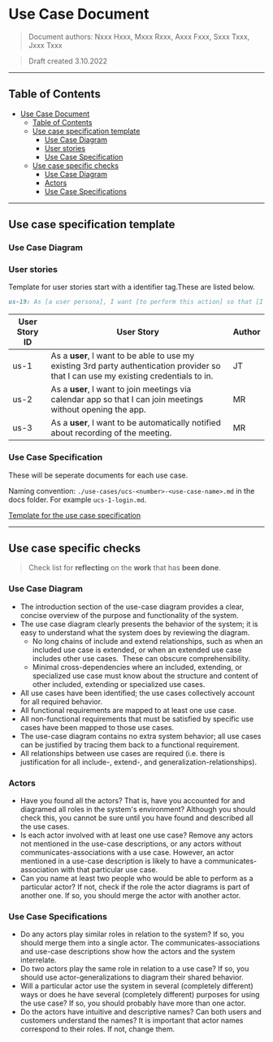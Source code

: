 # Use Case Document

> Document authors:
> Nxxx Hxxx, Mxxx Rxxx, Axxx Fxxx, Sxxx Txxx, Jxxx Txxx

> Draft created 3.10.2022


---

## Table of Contents

- [Use Case Document](#use-case-document)
  - [Table of Contents](#table-of-contents)
  - [Use case specification template](#use-case-specification-template)
    - [Use Case Diagram](#use-case-diagram)
    - [User stories](#user-stories)
    - [Use Case Specification](#use-case-specification)
  - [Use case specific checks](#use-case-specific-checks)
    - [Use Case Diagram](#use-case-diagram-1)
    - [Actors](#actors)
    - [Use Case Specifications](#use-case-specifications)

---

## Use case specification template

### Use Case Diagram

### User stories

Template for user stories start with a identifier tag.These are listed below.

```markdown
us-19: As [a user persona], I want [to perform this action] so that [I can accomplish this goal].
```


| User Story ID | User Story | Author |
|---------------|------------|--------|
| us-1          | As a **user**, I want to be able to use my existing 3rd party authentication provider so that I can use my existing credentials to  in. | JT |
| us-2          | As a **user**, I want to join meetings via calendar app so that I can join meetings without opening the app. | MR |
| us-3          | As a **user**, I want to be automatically notified about recording of the meeting. | MR |




### Use Case Specification

These will be seperate documents for each use case.

Naming convention: `./use-cases/ucs-<number>-<use-case-name>.md` in the docs folder. For example `ucs-1-login.md`.

[Template for the use case specification](./use-cases/ucs-template.md)

---

## Use case specific checks

> Check list for **reflecting** on the **work** that has **been done**. 

### Use Case Diagram


- The introduction section of the use-case diagram provides a clear, concise overview of the purpose and functionality of the system.
- The use case diagram clearly presents the behavior of the system; it is easy to understand what the system does by reviewing the diagram. 
  - No long chains of include and extend relationships, such as when an included use case is extended, or when an extended use case includes other use cases.  These can obscure comprehensibility. 
  - Minimal cross-dependencies where an included, extending, or specialized use case must know about the structure and content of other included, extending or specialized use cases. 
- All use cases have been identified; the use cases collectively account for all required behavior. 
- All functional requirements are mapped to at least one use case. 
- All non-functional requirements that must be satisfied by specific use cases have been mapped to those use cases. 
- The use-case diagram contains no extra system behavior; all use cases can be justified by tracing them back to a functional requirement. 
- All relationships between use cases are required (i.e. there is justification for all include-, extend-, and generalization-relationships). 

### Actors

- Have you found all the actors? That is, have you accounted for and diagramed all roles in the system's environment? Although you should check this, you cannot be sure until you have found and described all the use cases. 
- Is each actor involved with at least one use case? Remove any actors not mentioned in the use-case descriptions, or any actors without communicates-associations with a use case. However, an actor mentioned in a use-case description is likely to have a communicates-association with that particular use case. 
- Can you name at least two people who would be able to perform as a particular actor? If not, check if the role the actor diagrams is part of another one. If so, you should merge the actor with another actor. 

### Use Case Specifications

- Do any actors play similar roles in relation to the system? If so, you should merge them into a single actor. The communicates-associations and use-case descriptions show how the actors and the system interrelate. 
- Do two actors play the same role in relation to a use case? If so, you should use actor-generalizations to diagram their shared behavior. 
- Will a particular actor use the system in several (completely different) ways or does he have several (completely different) purposes for using the use case? If so, you should probably have more than one actor.
- Do the actors have intuitive and descriptive names? Can both users and customers understand the names?  It is important that actor names correspond to their roles. If not, change them.